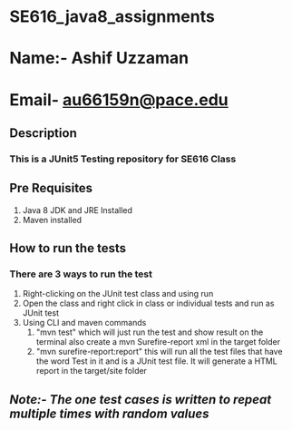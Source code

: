 # SE616_java8_assignments 
# Name:- Ashif Uzzaman 
# Email- au66159n@pace.edu
## Description
### This is a JUnit5 Testing repository for SE616 Class
## Pre Requisites
1. Java 8 JDK and JRE Installed
2. Maven installed

## How to run the tests
### There are 3 ways to run the test
1. Right-clicking on the JUnit test class and using run 
2. Open the class and right click in class or individual tests and run as JUnit test
3. Using CLI and maven commands 
   1. "mvn test" which will just run the test and show result on the terminal also create a mvn Surefire-report xml in the target folder
   2. "mvn surefire-report:report" this will run all the test files that have the word Test in it and is a JUnit test file. It will generate a HTML report in the target/site folder
## ***Note:- The one test cases is written to repeat multiple times with random values***

